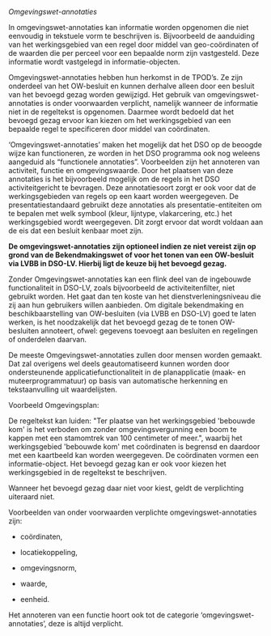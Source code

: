 *Omgevingswet-annotaties*

In omgevingswet-annotaties kan informatie worden opgenomen die niet eenvoudig in
tekstuele vorm te beschrijven is. Bijvoorbeeld de aanduiding van het
werkingsgebied van een regel door middel van geo-coördinaten of de waarden die
per perceel voor een bepaalde norm zijn vastgesteld. Deze informatie wordt
vastgelegd in informatie-objecten.

Omgevingswet-annotaties hebben hun herkomst in de TPOD’s. Ze zijn onderdeel van
het OW-besluit en kunnen derhalve alleen door een besluit van het bevoegd gezag
worden gewijzigd. Het gebruik van omgevingswet-annotaties is onder voorwaarden
verplicht, namelijk wanneer de informatie niet in de regeltekst is opgenomen.
Daarmee wordt bedoeld dat het bevoegd gezag ervoor kan kiezen om het
werkingsgebied van een bepaalde regel te specificeren door middel van
coördinaten.

‘Omgevingswet-annotaties’ maken het mogelijk dat het DSO op de beoogde wijze kan
functioneren, ze worden in het DSO programma ook nog weleens aangeduid als
“functionele annotaties”. Voorbeelden zijn het annoteren van activiteit, functie
en omgevingswaarde. Door het plaatsen van deze annotaties is het bijvoorbeeld
mogelijk om de regels in het DSO activiteitgericht te bevragen. Deze
annotatiesoort zorgt er ook voor dat de werkingsgebieden van regels op een kaart
worden weergegeven. De presentatiestandaard gebruikt deze annotaties als
presentatie-entiteiten om te bepalen met welk symbool (kleur, lijntype,
vlakarcering, etc.) het werkingsgebied wordt weergegeven. Dit zorgt ervoor dat
wordt voldaan aan de eis dat een besluit kenbaar moet zijn.

**De omgevingswet-annotaties zijn optioneel indien ze niet vereist zijn op grond
van de Bekendmakingswet of voor het tonen van een OW-besluit via LVBB in DSO-LV.
Hierbij ligt de keuze bij het bevoegd gezag.**

Zonder Omgevingswet-annotaties kan een flink deel van de ingebouwde
functionaliteit in DSO-LV, zoals bijvoorbeeld de activiteitenfilter, niet
gebruikt worden. Het gaat dan ten koste van het dienstverleningsniveau die zij
aan hun gebruikers willen aanbieden. Om digitale bekendmaking en
beschikbaarstelling van OW-besluiten (via LVBB en DSO-LV) goed te laten werken,
is het noodzakelijk dat het bevoegd gezag de te tonen OW-besluiten annoteert,
ofwel: gegevens toevoegt aan besluiten en regelingen of onderdelen daarvan.

De meeste Omgevingswet-annotaties zullen door mensen worden gemaakt. Dat zal
overigens wel deels geautomatiseerd kunnen worden door ondersteunende
applicatiefunctionaliteit in de planapplicatie (maak- en muteerprogrammatuur) op
basis van automatische herkenning en tekstaanvulling uit waardelijsten.

Voorbeeld Omgevingsplan:

De regeltekst kan luiden: "Ter plaatse van het werkingsgebied 'bebouwde kom' is
het verboden om zonder omgevingsvergunning een boom te kappen met een stamomtrek
van 100 centimeter of meer.", waarbij het werkingsgebied 'bebouwde kom' met
coördinaten is begrensd en daardoor met een kaartbeeld kan worden weergegeven.
De coördinaten vormen een informatie-object. Het bevoegd gezag kan er ook voor
kiezen het werkingsgebied in de regeltekst te beschrijven.

Wanneer het bevoegd gezag daar niet voor kiest, geldt de verplichting uiteraard
niet.

Voorbeelden van onder voorwaarden verplichte omgevingswet-annotaties zijn:

-   coördinaten,

-   locatiekoppeling,

-   omgevingsnorm,

-   waarde,

-   eenheid.

Het annoteren van een functie hoort ook tot de categorie
‘omgevingswet-annotaties’, deze is altijd verplicht.

